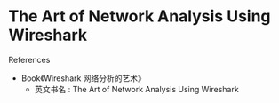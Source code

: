 # The Art of Network Analysis Using Wireshark

References

- Book《Wireshark 网络分析的艺术》
    - 英文书名 : The Art of Network Analysis Using Wireshark
